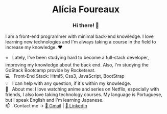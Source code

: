 <h1 align="center">Alícia Foureaux</h1>

<h3 align="center">Hi there! 👋</h3>

I am a front-end programmer with minimal back-end knowledge. I love learning new technologies and I'm always taking a course in the field to increase my knowledge. :heart:

:star: &nbsp; Lately, I've been studying hard to become a full-stack developer, improving my knowledge about the back end. Also, I'm studying the GoStack Bootcamp provide by Rocketseat.
<br/> :computer: &nbsp; Front-End Stack: Html5, Css3, JavaScript, BootStrap
<br/> :bulb: &nbsp; I can help with any question, if it's within my knowledge.
<br/> :woman: &nbsp; About me: I love watching anime and series on Netflix, especially with friends, I also love taking technology courses. My language is Portuguese, but I speak English and I'm learning Japanese.
<br/> :mailbox: &nbsp; Contact me -> [:pushpin: Gmail](mailto:foureauxally@gmail.com) | [:pushpin: LinkedIn](https://www.linkedin.com/in/al%C3%ADcia-foureaux-7099a41b0/)

